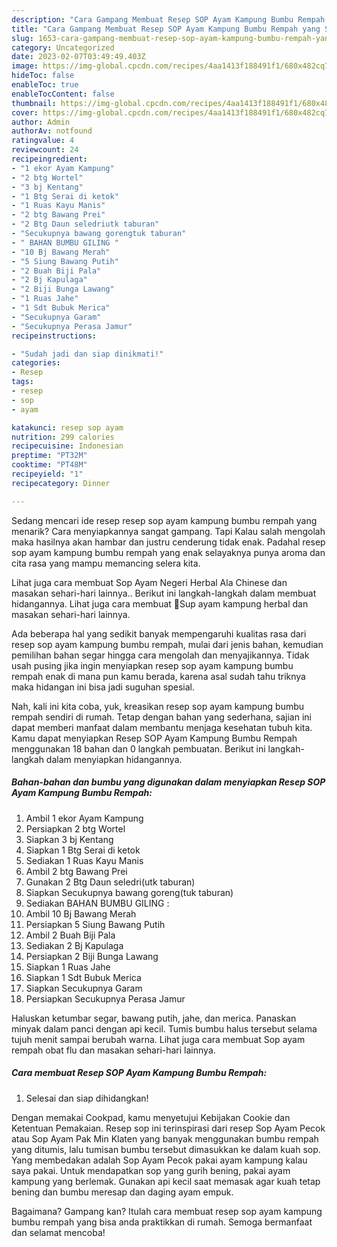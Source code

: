 ```yaml
---
description: "Cara Gampang Membuat Resep SOP Ayam Kampung Bumbu Rempah yang Sempurna, Buat Buka Puasa Lezat"
title: "Cara Gampang Membuat Resep SOP Ayam Kampung Bumbu Rempah yang Sempurna, Buat Buka Puasa Lezat"
slug: 1653-cara-gampang-membuat-resep-sop-ayam-kampung-bumbu-rempah-yang-sempurna-buat-buka-puasa-lezat
category: Uncategorized
date: 2023-02-07T03:49:49.403Z
image: https://img-global.cpcdn.com/recipes/4aa1413f188491f1/680x482cq70/resep-sop-ayam-kampung-bumbu-rempah-foto-resep-utama.jpg
hideToc: false
enableToc: true
enableTocContent: false
thumbnail: https://img-global.cpcdn.com/recipes/4aa1413f188491f1/680x482cq70/resep-sop-ayam-kampung-bumbu-rempah-foto-resep-utama.jpg
cover: https://img-global.cpcdn.com/recipes/4aa1413f188491f1/680x482cq70/resep-sop-ayam-kampung-bumbu-rempah-foto-resep-utama.jpg
author: Admin
authorAv: notfound
ratingvalue: 4
reviewcount: 24
recipeingredient:
- "1 ekor Ayam Kampung"
- "2 btg Wortel"
- "3 bj Kentang"
- "1 Btg Serai di ketok"
- "1 Ruas Kayu Manis"
- "2 btg Bawang Prei"
- "2 Btg Daun seledriutk taburan"
- "Secukupnya bawang gorengtuk taburan"
- " BAHAN BUMBU GILING "
- "10 Bj Bawang Merah"
- "5 Siung Bawang Putih"
- "2 Buah Biji Pala"
- "2 Bj Kapulaga"
- "2 Biji Bunga Lawang"
- "1 Ruas Jahe"
- "1 Sdt Bubuk Merica"
- "Secukupnya Garam"
- "Secukupnya Perasa Jamur"
recipeinstructions:

- "Sudah jadi dan siap dinikmati!"
categories:
- Resep
tags:
- resep
- sop
- ayam

katakunci: resep sop ayam 
nutrition: 299 calories
recipecuisine: Indonesian
preptime: "PT32M"
cooktime: "PT48M"
recipeyield: "1"
recipecategory: Dinner

---
```



Sedang mencari ide resep resep sop ayam kampung bumbu rempah yang menarik? Cara menyiapkannya sangat gampang. Tapi Kalau salah mengolah maka hasilnya akan hambar dan justru cenderung tidak enak. Padahal resep sop ayam kampung bumbu rempah yang enak selayaknya punya aroma dan cita rasa yang mampu memancing selera kita.


Lihat juga cara membuat Sop Ayam Negeri Herbal Ala Chinese dan masakan sehari-hari lainnya.. Berikut ini langkah-langkah dalam membuat hidangannya. Lihat juga cara membuat 🌷Sup ayam kampung herbal dan masakan sehari-hari lainnya.

Ada beberapa hal yang sedikit banyak mempengaruhi kualitas rasa dari resep sop ayam kampung bumbu rempah, mulai dari jenis bahan, kemudian pemilihan bahan segar hingga cara mengolah dan menyajikannya. Tidak usah pusing jika ingin menyiapkan resep sop ayam kampung bumbu rempah enak di mana pun kamu berada, karena asal sudah tahu triknya maka hidangan ini bisa jadi suguhan spesial.


Nah, kali ini kita coba, yuk, kreasikan resep sop ayam kampung bumbu rempah sendiri di rumah. Tetap dengan bahan yang sederhana, sajian ini dapat memberi manfaat dalam membantu menjaga kesehatan tubuh kita. Kamu dapat menyiapkan Resep SOP Ayam Kampung Bumbu Rempah menggunakan 18 bahan dan 0 langkah pembuatan. Berikut ini langkah-langkah dalam menyiapkan hidangannya.

<!--inarticleads1-->

##### Bahan-bahan dan bumbu yang digunakan dalam menyiapkan Resep SOP Ayam Kampung Bumbu Rempah:

1. Ambil 1 ekor Ayam Kampung
1. Persiapkan 2 btg Wortel
1. Siapkan 3 bj Kentang
1. Siapkan 1 Btg Serai di ketok
1. Sediakan 1 Ruas Kayu Manis
1. Ambil 2 btg Bawang Prei
1. Gunakan 2 Btg Daun seledri(utk taburan)
1. Siapkan Secukupnya bawang goreng(tuk taburan)
1. Sediakan  BAHAN BUMBU GILING :
1. Ambil 10 Bj Bawang Merah
1. Persiapkan 5 Siung Bawang Putih
1. Ambil 2 Buah Biji Pala
1. Sediakan 2 Bj Kapulaga
1. Persiapkan 2 Biji Bunga Lawang
1. Siapkan 1 Ruas Jahe
1. Siapkan 1 Sdt Bubuk Merica
1. Siapkan Secukupnya Garam
1. Persiapkan Secukupnya Perasa Jamur


Haluskan ketumbar segar, bawang putih, jahe, dan merica. Panaskan minyak dalam panci dengan api kecil. Tumis bumbu halus tersebut selama tujuh menit sampai berubah warna. Lihat juga cara membuat Sop ayam rempah obat flu dan masakan sehari-hari lainnya. 

<!--inarticleads2-->

##### Cara membuat Resep SOP Ayam Kampung Bumbu Rempah:


1. Selesai dan siap dihidangkan!

Dengan memakai Cookpad, kamu menyetujui Kebijakan Cookie dan Ketentuan Pemakaian. Resep sop ini terinspirasi dari resep Sop Ayam Pecok atau Sop Ayam Pak Min Klaten yang banyak menggunakan bumbu rempah yang ditumis, lalu tumisan bumbu tersebut dimasukkan ke dalam kuah sop. Yang membedakan adalah Sop Ayam Pecok pakai ayam kampung kalau saya pakai. Untuk mendapatkan sop yang gurih bening, pakai ayam kampung yang berlemak. Gunakan api kecil saat memasak agar kuah tetap bening dan bumbu meresap dan daging ayam empuk. 

Bagaimana? Gampang kan? Itulah cara membuat resep sop ayam kampung bumbu rempah yang bisa anda praktikkan di rumah. Semoga bermanfaat dan selamat mencoba!

